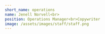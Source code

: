```yaml
---
short_name: operations
name: Jenell Norvell<br>
position: Operations Manager<br>Copywriter
image: /assets/images/staff/staff.png
---
```

